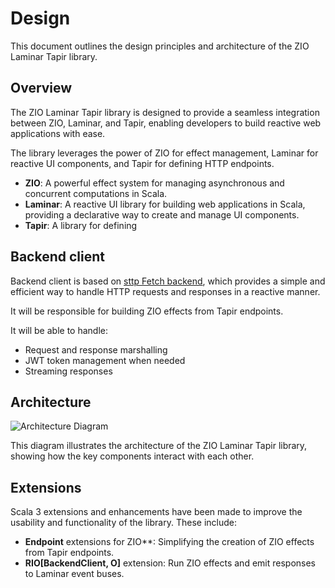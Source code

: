 # Design

This document outlines the design principles and architecture of the ZIO Laminar Tapir library.

## Overview

The ZIO Laminar Tapir library is designed to provide a seamless integration between ZIO, Laminar, and Tapir, enabling developers to build reactive web applications with ease.

The library leverages the power of ZIO for effect management, Laminar for reactive UI components, and Tapir for defining HTTP endpoints.

- **ZIO**: A powerful effect system for managing asynchronous and concurrent computations in Scala.
- **Laminar**: A reactive UI library for building web applications in Scala, providing a declarative way to create and manage UI components.
- **Tapir**: A library for defining

## Backend client

Backend client is based on [sttp Fetch backend](https://sttp.softwaremill.com/en/latest/backends/javascript/fetch.html), which provides a simple and efficient way to handle HTTP requests and responses in a reactive manner.

It will be responsible for building ZIO effects from Tapir endpoints.

It will be able to handle:
- Request and response marshalling
- JWT token management when needed
- Streaming responses


## Architecture


![Architecture Diagram](/images/architecture.png)

This diagram illustrates the architecture of the ZIO Laminar Tapir library, showing how the key components interact with each other.

## Extensions

Scala 3 extensions and enhancements have been made to improve the usability and functionality of the library. These include:

- **Endpoint** extensions for ZIO**: Simplifying the creation of ZIO effects from Tapir endpoints.
- **RIO[BackendClient, O]** extension: Run ZIO effects and emit responses to Laminar event buses.
